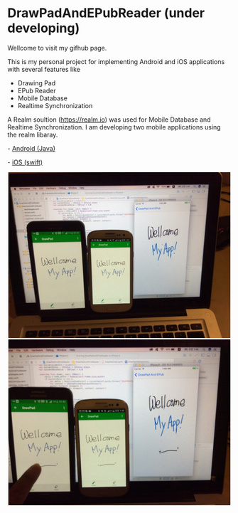 # DrawPadAndEPubReader (under developing)

Wellcome to visit my gifhub page.

This is my personal project for implementing Android and iOS applications with several features like
- Drawing Pad
- EPub Reader
- Mobile Database 
- Realtime Synchronization 

A Realm soultion (https://realm.io) was used for Mobile Database and Realtime Synchronization.
I am developing two mobile applications using the realm libaray.

<p> - <a href="https://github.com/hosung03/DrawPadAndEPubReader_android">Android (Java) </a> </p>
<p> - <a href="https://github.com/hosung03/DrawPadAndEPubReader_swift">iOS (swift) </a> </p>

<p align="center">
  <img src="ApplicaionsCapture_1.jpg" width="500"/>
  <img src="ApplicaionsCapture_2.jpg" width="500"/>
</p>
